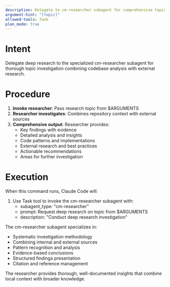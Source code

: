 ```yaml
---
description: Delegate to cm-researcher subagent for comprehensive topic investigation
argument-hint: "[topic]"
allowed-tools: Task
plan_mode: true
---
```



# Intent

Delegate deep research to the specialized cm-researcher subagent for thorough topic investigation combining codebase analysis with external research.

# Procedure

1. **Invoke researcher**: Pass research topic from $ARGUMENTS
2. **Researcher investigates**: Combines repository context with external sources
3. **Comprehensive output**: Researcher provides:
   - Key findings with evidence
   - Detailed analysis and insights
   - Code patterns and implementations
   - External research and best practices
   - Actionable recommendations
   - Areas for further investigation

# Execution

When this command runs, Claude Code will:

1. Use Task tool to invoke the cm-researcher subagent with:
   - subagent_type: "cm-researcher"
   - prompt: Request deep research on topic from $ARGUMENTS
   - description: "Conduct deep research investigation"

The cm-researcher subagent specializes in:
- Systematic investigation methodology
- Combining internal and external sources
- Pattern recognition and analysis
- Evidence-based conclusions
- Structured findings presentation
- Citation and reference management

The researcher provides thorough, well-documented insights that combine local context with broader knowledge.